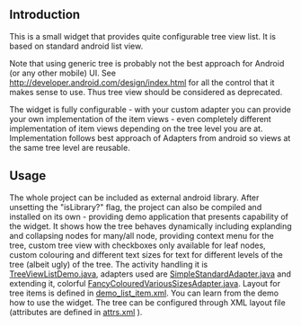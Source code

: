 ## Introduction
This is a small widget that provides quite configurable tree view list. It is based on standard android list view. 

Note that using generic tree is probably not the best approach for Android (or any other mobile) UI. 
See http://developer.android.com/design/index.html for all the control that it makes sense to use. 
Thus tree view should be considered as deprecated. 

The widget is fully configurable - with your custom adapter you can provide your own implementation of the item views - even completely different implementation of item views depending on the tree level you are at. 
Implementation follows best approach of Adapters from android so views at the same tree level are reusable. 

## Usage

The whole project can be included as external android library. 
After unsetting the "isLibrary?" flag, the project can also be compiled and installed on its own - providing demo application that presents capability of the widget. 
It shows how the tree behaves dynamically including explanding and collapsing nodes for many/all node, 
providing context menu for the tree, custom tree view with checkboxes only available for leaf nodes, 
custom colouring and different text sizes for text for different levels of the tree (albeit ugly) of the tree. 
The activity handling it is [TreeViewListDemo.java](https://github.com/Polidea/tree-view-list-android/blob/master/src/pl/polidea/treeview/demo/TreeViewListDemo.java), 
adapters used are [SimpleStandardAdapter.java](https://github.com/Polidea/tree-view-list-android/blob/master/src/pl/polidea/treeview/demo/SimpleStandardAdapter.java) and extending it, 
colorful [FancyColouredVariousSizesAdapter.java](https://github.com/Polidea/tree-view-list-android/blob/master/src/pl/polidea/treeview/demo/FancyColouredVariousSizesAdapter.java). 
Layout for tree items is defined in [demo_list_item.xml](https://github.com/Polidea/tree-view-list-android/blob/master/res/layout/demo_list_item.xml). 
You can learn from the demo how to use the widget. 
The tree can be configured through XML layout file 
(attributes are defined in [attrs.xml](https://github.com/Polidea/tree-view-list-android/blob/master/res/values/attrs.xml) ). 
